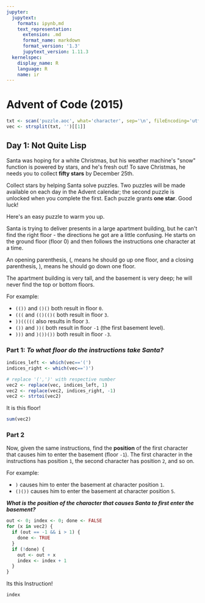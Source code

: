 ```yaml
---
jupyter:
  jupytext:
    formats: ipynb,md
    text_representation:
      extension: .md
      format_name: markdown
      format_version: '1.3'
      jupytext_version: 1.11.3
  kernelspec:
    display_name: R
    language: R
    name: ir
---
```


# Advent of Code (2015)

```R
txt <- scan('puzzle.aoc', what='character', sep='\n', fileEncoding='utf8')
vec <- strsplit(txt, '')[[1]]
```

## Day 1: Not Quite Lisp
Santa was hoping for a white Christmas, but his weather machine's "snow" function is powered by stars, and he's fresh out! To save Christmas, he needs you to collect **fifty stars** by December 25th.

Collect stars by helping Santa solve puzzles. Two puzzles will be made available on each day in the Advent calendar; the second puzzle is unlocked when you complete the first. Each puzzle grants **one star**. Good luck!

Here's an easy puzzle to warm you up.

Santa is trying to deliver presents in a large apartment building, but he can't find the right floor - the directions he got are a little confusing. He starts on the ground floor (floor 0) and then follows the instructions one character at a time.

An opening parenthesis, (, means he should go up one floor, and a closing parenthesis, ), means he should go down one floor.

The apartment building is very tall, and the basement is very deep; he will never find the top or bottom floors.

For example:

- `(())` and `()()` both result in floor `0`.
- `(((` and `(()(()(` both result in floor `3`.
- `))(((((` also results in floor `3`.
- `())` and `))(` both result in floor `-1` (the first basement level).
- `)))` and `)())())` both result in floor `-3`.


### Part 1: ***To what floor do the instructions take Santa?***

```R
indices_left <- which(vec=='(')
indices_right <- which(vec==')')

# replace '(',')' with respective number
vec2 <- replace(vec, indices_left, 1)
vec2 <- replace(vec2, indices_right, -1)
vec2 <- strtoi(vec2)
```

It is this floor!

```R
sum(vec2)
```

### Part 2
Now, given the same instructions, find the **position** of the first character that causes him to enter the basement (floor `-1`). The first character in the instructions has position `1`, the second character has position `2`, and so on.

For example:

- `)` causes him to enter the basement at character position `1`.
- `()())` causes him to enter the basement at character position `5`.

***What is the position of the character that causes Santa to first enter the basement?***

```R
out <- 0; index <- 0; done <- FALSE
for (x in vec2) {
  if (out == -1 && i > 1) {
    done <- TRUE
  }
  if (!done) {
    out <- out + x
    index <- index + 1
  }
}
```

Its this Instruction!

```R
index
```

